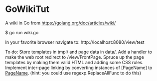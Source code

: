 # GoWikiTut
A wiki in Go from https://golang.org/doc/articles/wiki/

$ go run wiki.go

In your favorite browser navigate to: http://localhost:8080/view/test

To do:
Store templates in tmpl/ and page data in data/.
Add a handler to make the web root redirect to /view/FrontPage.
Spruce up the page templates by making them valid HTML and adding some CSS rules.
Implement inter-page linking by converting instances of [PageName] to
<a href="/view/PageName">PageName</a>. (hint: you could use regexp.ReplaceAllFunc to do this)
